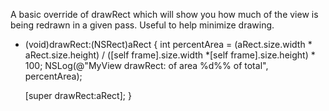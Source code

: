 A basic override of drawRect which will show you how much of the view is being redrawn in a given pass.  Useful to help minimize drawing.

    
- (void)drawRect:(NSRect)aRect
{
	int percentArea = (aRect.size.width * aRect.size.height) / ([self frame].size.width *[self frame].size.height) * 100;
	NSLog(@"MyView drawRect: of area %d%% of total", percentArea); 
		
	[super drawRect:aRect];
}
